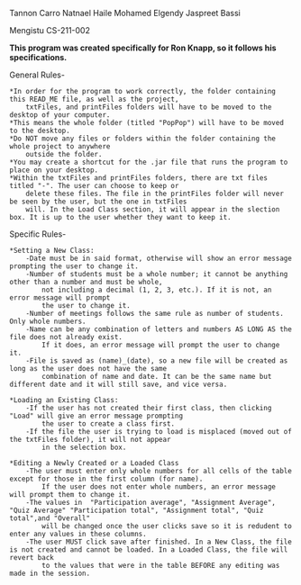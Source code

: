 Tannon Carro
Natnael Haile
Mohamed Elgendy
Jaspreet Bassi

Mengistu CS-211-002

******This program was created specifically for Ron Knapp, so it follows his specifications.******

General Rules-

	*In order for the program to work correctly, the folder containing this READ_ME file, as well as the project,
		txtFiles, and printFiles folders will have to be moved to the desktop of your computer.
	*This means the whole folder (titled "PopPop") will have to be moved to the desktop.
	*Do NOT move any files or folders within the folder containing the whole project to anywhere
		outside the folder.
	*You may create a shortcut for the .jar file that runs the program to place on your desktop.
	*Within the txtFiles and printFiles folders, there are txt files titled "-". The user can choose to keep or 
		delete these files. The file in the printFiles folder will never be seen by the user, but the one in txtFiles 
		will. In the Load Class section, it will appear in the slection box. It is up to the user whether they want to keep it.

Specific Rules-

	*Setting a New Class:
		-Date must be in said format, otherwise will show an error message prompting the user to change it.
		-Number of students must be a whole number; it cannot be anything other than a number and must be whole, 
			not including a decimal (1, 2, 3, etc.). If it is not, an error message will prompt 
			the user to change it.
		-Number of meetings follows the same rule as number of students. Only whole numbers.
		-Name can be any combination of letters and numbers AS LONG AS the file does not already exist.
			If it does, an error message will prompt the user to change it.
		-File is saved as (name)_(date), so a new file will be created as long as the user does not have the same 
			combination of name and date. It can be the same name but different date and it will still save, and vice versa.

	*Loading an Existing Class:
		-If the user has not created their first class, then clicking "Load" will give an error message prompting 
			the user to create a class first.
		-If the file the user is trying to load is misplaced (moved out of the txtFiles folder), it will not appear 
			in the selection box.
		
	*Editing a Newly Created or a Loaded Class
		-The user must enter only whole numbers for all cells of the table except for those in the first column (for name).
			If the user does not enter whole numbers, an error message will prompt them to change it.
		-The values in  "Participation average", "Assignment Average", "Quiz Average" "Participation total", "Assignment total", "Quiz total",and "Overall"
			will be changed once the user clicks save so it is redudent to enter any values in these columns.
		-The user MUST click save after finished. In a New Class, the file is not created and cannot be loaded. In a Loaded Class, the file will revert back 
			to the values that were in the table BEFORE any editing was made in the session.




